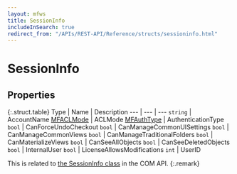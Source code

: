 ```yaml
---
layout: mfws
title: SessionInfo
includeInSearch: true
redirect_from: "/APIs/REST-API/Reference/structs/sessioninfo.html"
---
```


# SessionInfo

## Properties

{:.struct.table}
Type | Name | Description
--- | --- | ---
`string` | AccountName
[MFACLMode](../../enumerations/mfaclmode/) | ACLMode
[MFAuthType](../../enumerations/mfauthtype/) | AuthenticationType
`bool` | CanForceUndoCheckout
`bool` | CanManageCommonUISettings
`bool` | CanManageCommonViews
`bool` | CanManageTraditionalFolders
`bool` | CanMaterializeViews
`bool` | CanSeeAllObjects
`bool` | CanSeeDeletedObjects
`bool` | InternalUser
`bool` | LicenseAllowsModifications
`int` | UserID

This is related to [the SessionInfo class](https://www.m-files.com/api/documentation/latest/index.html#MFilesAPI~SessionInfo.html) in the COM API.
{:.remark}
